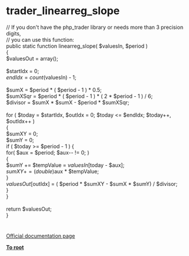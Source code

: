 # trader_linearreg_slope



// If you don&apos;t have the php_trader library or needs more than 3 precision digits,<br>// you can use this function:<br>public static function linearreg_slope( $valuesIn, $period )<br>{<br>  $valuesOut = array();<br>  <br>  $startIdx = 0;<br>  $endIdx = count($valuesIn) - 1;<br>  <br>  $sumX = $period * ( $period - 1 ) * 0.5;<br>  $sumXSqr = $period * ( $period - 1 ) * ( 2 * $period - 1 ) / 6;<br>  $divisor = $sumX * $sumX - $period * $sumXSqr;<br>  <br>  for ( $today = $startIdx, $outIdx = 0; $today &lt;= $endIdx; $today++, $outIdx++ )<br>  {<br>    $sumXY = 0;<br>    $sumY = 0;<br>    if ( $today &gt;= $period - 1 ) {<br>      for( $aux = $period; $aux-- != 0; )<br>      {<br>        $sumY += $tempValue = $valuesIn[$today - $aux];<br>        $sumXY += (double)$aux * $tempValue;<br>      }<br>      $valuesOut[$outIdx] = ( $period * $sumXY - $sumX * $sumY) / $divisor;<br>    }<br>  }<br>  <br>  return $valuesOut;<br>}  

#

[Official documentation page](https://www.php.net/manual/en/function.trader-linearreg-slope.php)

**[To root](/README.md)**